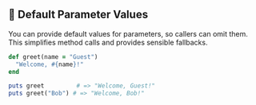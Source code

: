 ## 🔧 Default Parameter Values
You can provide default values for parameters, so callers can omit them. This simplifies method calls and provides sensible fallbacks.

```ruby
def greet(name = "Guest")
  "Welcome, #{name}!"
end

puts greet         # => "Welcome, Guest!"
puts greet("Bob") # => "Welcome, Bob!"
```